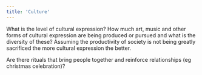 ```yaml
---
title: 'Culture'
---
```


What is the level of cultural expression? How much art, music and other forms of cultural expression are being produced or pursued and what is the diversity of these?
Assuming the productivity of society is not being greatly sacrificed the more cultural expression the better.

Are there rituals that bring people together and reinforce relationships (eg christmas celebration)?
